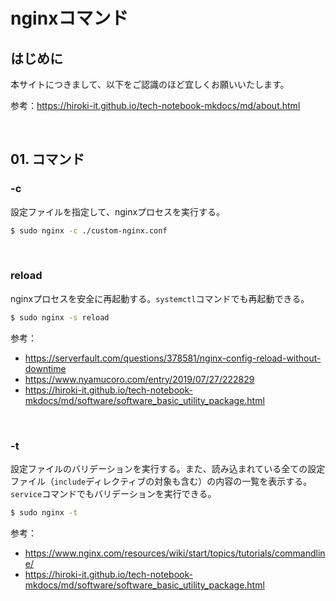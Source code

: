 # nginxコマンド

## はじめに

本サイトにつきまして、以下をご認識のほど宜しくお願いいたします。

参考：https://hiroki-it.github.io/tech-notebook-mkdocs/md/about.html

<br>

## 01. コマンド

### -c

設定ファイルを指定して、nginxプロセスを実行する。

```bash
$ sudo nginx -c ./custom-nginx.conf
```

<br>

### reload

nginxプロセスを安全に再起動する。```systemctl```コマンドでも再起動できる。

```bash
$ sudo nginx -s reload
```

参考：

- https://serverfault.com/questions/378581/nginx-config-reload-without-downtime
- https://www.nyamucoro.com/entry/2019/07/27/222829
- https://hiroki-it.github.io/tech-notebook-mkdocs/md/software/software_basic_utility_package.html

<br>

### -t

設定ファイルのバリデーションを実行する。また、読み込まれている全ての設定ファイル（```include```ディレクティブの対象も含む）の内容の一覧を表示する。```service```コマンドでもバリデーションを実行できる。

```bash
$ sudo nginx -t
```

参考：

- https://www.nginx.com/resources/wiki/start/topics/tutorials/commandline/
- https://hiroki-it.github.io/tech-notebook-mkdocs/md/software/software_basic_utility_package.html
